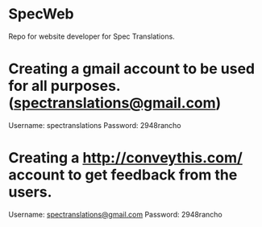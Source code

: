 SpecWeb
=======

Repo for website developer for Spec Translations.

Creating a gmail account to be used for all purposes. (spectranslations@gmail.com)
==========
Username: spectranslations
Password: 2948rancho

Creating a http://conveythis.com/ account to get feedback from the users.
==========
Username: spectranslations@gmail.com
Password: 2948rancho


